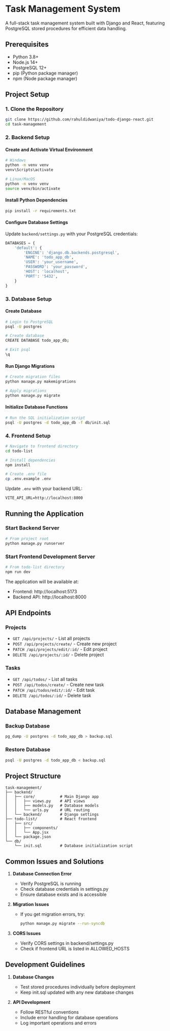 # Task Management System

A full-stack task management system built with Django and React, featuring PostgreSQL stored procedures for efficient data handling.

## Prerequisites

- Python 3.8+
- Node.js 14+
- PostgreSQL 12+
- pip (Python package manager)
- npm (Node package manager)

## Project Setup

### 1. Clone the Repository
```bash
git clone https://github.com/rahuldidwaniya/todo-django-react.git
cd task-management
```

### 2. Backend Setup

#### Create and Activate Virtual Environment
```bash
# Windows
python -m venv venv
venv\Scripts\activate

# Linux/MacOS
python -m venv venv
source venv/bin/activate
```

#### Install Python Dependencies
```bash
pip install -r requirements.txt
```

#### Configure Database Settings
Update `backend/settings.py` with your PostgreSQL credentials:

```python
DATABASES = {
    'default': {
        'ENGINE': 'django.db.backends.postgresql',
        'NAME': 'todo_app_db',
        'USER': 'your_username',
        'PASSWORD': 'your_password',
        'HOST': 'localhost',
        'PORT': '5432',
    }
}
```

### 3. Database Setup

#### Create Database
```bash
# Login to PostgreSQL
psql -U postgres

# Create database
CREATE DATABASE todo_app_db;

# Exit psql
\q
```

#### Run Django Migrations
```bash
# Create migration files
python manage.py makemigrations

# Apply migrations
python manage.py migrate
```

#### Initialize Database Functions
```bash
# Run the SQL initialization script
psql -U postgres -d todo_app_db -f db/init.sql
```

### 4. Frontend Setup

```bash
# Navigate to frontend directory
cd todo-list

# Install dependencies
npm install

# Create .env file
cp .env.example .env
```

Update `.env` with your backend URL:
```env
VITE_API_URL=http://localhost:8000
```

## Running the Application

### Start Backend Server
```bash
# From project root
python manage.py runserver
```

### Start Frontend Development Server
```bash
# From todo-list directory
npm run dev
```

The application will be available at:
- Frontend: http://localhost:5173
- Backend API: http://localhost:8000

## API Endpoints

### Projects
- `GET /api/projects/` - List all projects
- `POST /api/projects/create/` - Create new project
- `PATCH /api/projects/edit/:id/` - Edit project
- `DELETE /api/projects/:id/` - Delete project

### Tasks
- `GET /api/todos/` - List all tasks
- `POST /api/todos/create/` - Create new task
- `PATCH /api/todos/edit/:id/` - Edit task
- `DELETE /api/todos/:id/` - Delete task

## Database Management

### Backup Database
```bash
pg_dump -U postgres -d todo_app_db > backup.sql
```

### Restore Database
```bash
psql -U postgres -d todo_app_db < backup.sql
```

## Project Structure
```
task-management/
├── backend/
│   ├── core/           # Main Django app
│   │   ├── views.py    # API views
│   │   ├── models.py   # Database models
│   │   └── urls.py     # URL routing
│   └── backend/        # Django settings
├── todo-list/          # React frontend
│   ├── src/
│   │   ├── components/
│   │   └── App.jsx
│   └── package.json
└── db/
    └── init.sql        # Database initialization script
```

## Common Issues and Solutions

1. **Database Connection Error**
   - Verify PostgreSQL is running
   - Check database credentials in settings.py
   - Ensure database exists and is accessible

2. **Migration Issues**
   - If you get migration errors, try:
     ```bash
     python manage.py migrate --run-syncdb
     ```

3. **CORS Issues**
   - Verify CORS settings in backend/settings.py
   - Check if frontend URL is listed in ALLOWED_HOSTS

## Development Guidelines

1. **Database Changes**
   - Test stored procedures individually before deployment
   - Keep init.sql updated with any new database changes

2. **API Development**
   - Follow RESTful conventions
   - Include error handling for database operations
   - Log important operations and errors

